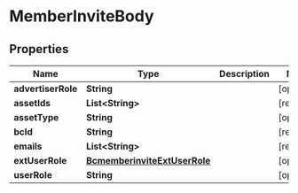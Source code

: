 # MemberInviteBody

## Properties
Name | Type | Description | Notes
------------ | ------------- | ------------- | -------------
**advertiserRole** | **String** |  |  [optional]
**assetIds** | **List&lt;String&gt;** |  |[required]  
**assetType** | **String** |  |  [optional]
**bcId** | **String** |  |[required]  
**emails** | **List&lt;String&gt;** |  |[required]  
**extUserRole** | [**BcmemberinviteExtUserRole**](BcmemberinviteExtUserRole.md) |  |  [optional]
**userRole** | **String** |  |  [optional]
